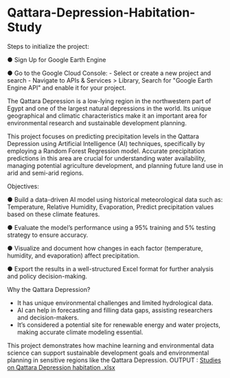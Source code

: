 # Qattara-Depression-Habitation-Study

Steps to initialize the project:

● Sign Up for Google Earth Engine

● Go to the Google Cloud Console:
      - Select or create a new project and search 
      - Navigate to APIs & Services > Library, Search for "Google Earth Engine API" and enable it for your project.

      
The Qattara Depression is a low-lying region in the northwestern part of Egypt and one of the largest natural depressions in the world. Its unique geographical and climatic characteristics make it an important area for environmental research and sustainable development planning.

This project focuses on predicting precipitation levels in the Qattara Depression using Artificial Intelligence (AI) techniques, specifically by employing a Random Forest Regression model. Accurate precipitation predictions in this area are crucial for understanding water availability, managing potential agriculture development, and planning future land use in arid and semi-arid regions.

Objectives:

● Build a data-driven AI model using historical meteorological data such as: Temperature, Relative Humidity, Evaporation, Predict precipitation values based on these climate features.

● Evaluate the model’s performance using a 95% training and 5% testing strategy to ensure accuracy.

● Visualize and document how changes in each factor (temperature, humidity, and evaporation) affect precipitation.

● Export the results in a well-structured Excel format for further analysis and policy decision-making.

Why the Qattara Depression?
- It has unique environmental challenges and limited hydrological data.
- AI can help in forecasting and filling data gaps, assisting researchers and decision-makers.
- It’s considered a potential site for renewable energy and water projects, making accurate climate modeling essential.

This project demonstrates how machine learning and environmental data science can support sustainable development goals and environmental planning in sensitive regions like the Qattara Depression.
OUTPUT :
[Studies on Qattara Depression habitation .xlsx](https://github.com/user-attachments/files/20128380/Studies.on.Qattara.Depression.habitation.xlsx)

